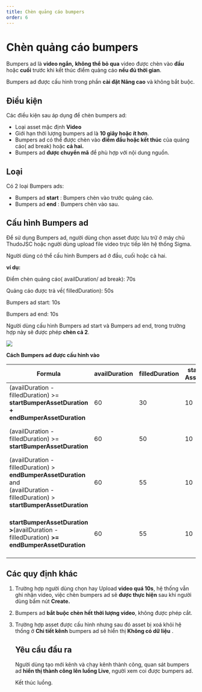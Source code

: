 ```yaml
---
title: Chèn quảng cáo bumpers 
order: 6
---
```


# Chèn quảng cáo bumpers 
Bumpers ad là **video ngắn,** **không thể bỏ qua** video được chèn vào **đầu** hoặc **cuối** trước khi kết thúc điểm quảng cáo **nếu đủ thời gian**.

Bumpers ad được cấu hình trong phần **cài đặt Nâng cao** và không bắt buộc.

## Điều kiện

Các điều kiện sau áp dụng để chèn bumpers ad:

- Loại asset mặc định **Video**
- Giới hạn thời lượng bumpers ad là **10 giây hoặc ít hơn**. 
- Bumpers ad có thể được chèn vào **điểm đầu hoặc kết thúc** của quảng cáo( ad break) hoặc **cả hai.** 
- Bumpers ad **được chuyển mã** để phù hợp với nội dung nguồn.

## Loại 

Có 2 loại Bumpers ads:

- Bumpers ad **start** : Bumpers chèn vào trước quảng cáo.
- Bumpers ad **end** : Bumpers chèn vào sau.

## Cấu hình Bumpers ad

Để sử dụng Bumpers ad, người dùng chọn asset được  lưu trữ ở máy chủ ThudoJSC hoặc người dùng upload file video trực tiếp lên hệ thống Sigma. 

Người dùng có thể cấu hình Bumpers ad ở đầu, cuối hoặc cả hai. 

**ví dụ:**

Điểm chèn quảng cáo( availDuration/ ad break): 70s

Quảng cáo được trả về( filledDuration): 50s

Bumpers ad start: 10s

Bumpers ad end: 10s

Người dùng cấu hình Bumpers ad start và Bumpers ad end, trong trường hợp này sẽ được phép **chèn cả 2**.

![](/images/dai/bumpers-ad.png)


**Cách Bumpers ad được cấu hình vào**

| **Formula**                                                  | availDuration | filledDuration | startBumper<br />AssetDuration | endBumper<br />AssetDuration | **Result**                     |
| ------------------------------------------------------------ | ------------- | -------------- | ------------------------------ | ---------------------------- | ------------------------------ |
| (availDuration - filledDuration) >= **startBumperAssetDuration + endBumperAssetDuration** | 60            | 30             | 10                             | 5                            | chèn cả 2                      |
| (availDuration - filledDuration) >= **startBumperAssetDuration** | 60            | 50             | 10                             | 10                           | chèn start Bumper video        |
| (availDuration - filledDuration) > **endBumperAssetDuration** and<br /> (availDuration - filledDuration) > **startBumperAssetDuration** | 60            | 55             | 10                             | 10                           | không chèn cái nào             |
| **startBumperAssetDuration >**(availDuration - filledDuration) **>=** **endBumperAssetDuration** | 60            | 55             | 10                             | 5                            | Chỉ chèn end, không chèn start |



## Các quy định khác

1. Trường hợp người dùng chọn hay Upload **video quá 10s**, hệ thống vẫn ghi nhận video, việc chèn bumpers ad sẽ **được thực hiện** sau khi người dùng bấm nút **Create.**

2. Bumpers ad **bắt buộc chèn hết thời lượng video**, không được phép cắt.

3. Trường hợp asset được cấu hình nhưng sau đó asset bị xoá khỏi hệ thống ở **Chi tiết kênh** bumpers ad sẽ hiển thị **Không có dữ liệu** .

   ## Yêu cầu đầu ra

   Người dùng tạo mới kênh và chạy kênh thành công, quan sát bumpers ad  **hiển thị thành công lên luồng Live**, người xem coi được bumpers ad. 
   
   Kết thúc luồng.